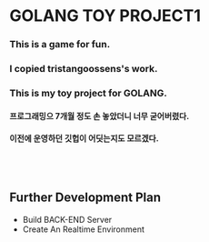 # GOLANG TOY PROJECT1 <br/>
### This is a game for fun.<br/>
### I copied tristangoossens's work. <br/>
### This is my toy project for GOLANG. <br/>
#### 프로그래밍으 7개월 정도 손 놓았더니 너무 굳어버렸다. <br/>
#### 이전에 운영하던 깃헙이 어딧는지도 모르겠다. <br/>
 <br/>
 <br/>
 
## Further Development Plan  <br/>
* Build BACK-END Server <br/>
* Create An Realtime Environment <br/>

